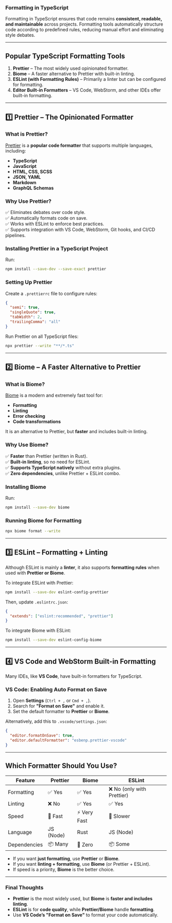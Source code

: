 ### **Formatting in TypeScript**

Formatting in TypeScript ensures that code remains **consistent, readable, and maintainable** across projects. Formatting tools automatically structure code according to predefined rules, reducing manual effort and eliminating style debates.

---

## **Popular TypeScript Formatting Tools**

1. **Prettier** – The most widely used opinionated formatter.
2. **Biome** – A faster alternative to Prettier with built-in linting.
3. **ESLint (with Formatting Rules)** – Primarily a linter but can be configured for formatting.
4. **Editor Built-in Formatters** – VS Code, WebStorm, and other IDEs offer built-in formatting.

---

## **1️⃣ Prettier – The Opinionated Formatter**

### **What is Prettier?**

[Prettier](https://prettier.io/) is a **popular code formatter** that supports multiple languages, including:

- **TypeScript**
- **JavaScript**
- **HTML, CSS, SCSS**
- **JSON, YAML**
- **Markdown**
- **GraphQL Schemas**

### **Why Use Prettier?**

✅ Eliminates debates over code style.  
✅ Automatically formats code on save.  
✅ Works with ESLint to enforce best practices.  
✅ Supports integration with VS Code, WebStorm, Git hooks, and CI/CD pipelines.

### **Installing Prettier in a TypeScript Project**

Run:

```sh
npm install --save-dev --save-exact prettier
```

### **Setting Up Prettier**

Create a `.prettierrc` file to configure rules:

```json
{
  "semi": true,
  "singleQuote": true,
  "tabWidth": 2,
  "trailingComma": "all"
}
```

Run Prettier on all TypeScript files:

```sh
npx prettier --write "**/*.ts"
```

---

## **2️⃣ Biome – A Faster Alternative to Prettier**

### **What is Biome?**

[Biome](https://biomejs.dev/) is a modern and extremely fast tool for:

- **Formatting**
- **Linting**
- **Error checking**
- **Code transformations**

It is an alternative to Prettier, but **faster** and includes built-in linting.

### **Why Use Biome?**

✅ **Faster** than Prettier (written in Rust).  
✅ **Built-in linting**, so no need for ESLint.  
✅ **Supports TypeScript natively** without extra plugins.  
✅ **Zero dependencies**, unlike Prettier + ESLint combo.

### **Installing Biome**

Run:

```sh
npm install --save-dev biome
```

### **Running Biome for Formatting**

```sh
npx biome format --write
```

---

## **3️⃣ ESLint – Formatting + Linting**

Although ESLint is mainly a **linter**, it also supports **formatting rules** when used with **Prettier or Biome**.

To integrate ESLint with Prettier:

```sh
npm install --save-dev eslint-config-prettier
```

Then, update `.eslintrc.json`:

```json
{
  "extends": ["eslint:recommended", "prettier"]
}
```

To integrate Biome with ESLint:

```sh
npm install --save-dev eslint-config-biome
```

---

## **4️⃣ VS Code and WebStorm Built-in Formatting**

Many IDEs, like **VS Code**, have built-in formatters for TypeScript.

### **VS Code: Enabling Auto Format on Save**

1. Open **Settings** (`Ctrl + ,` or `Cmd + ,`).
2. Search for **"Format on Save"** and enable it.
3. Set the default formatter to **Prettier** or **Biome**.

Alternatively, add this to `.vscode/settings.json`:

```json
{
  "editor.formatOnSave": true,
  "editor.defaultFormatter": "esbenp.prettier-vscode"
}
```

---

## **Which Formatter Should You Use?**

| **Feature**  | **Prettier** | **Biome**    | **ESLint**                 |
| ------------ | ------------ | ------------ | -------------------------- |
| Formatting   | ✅ Yes       | ✅ Yes       | ❌ No (only with Prettier) |
| Linting      | ❌ No        | ✅ Yes       | ✅ Yes                     |
| Speed        | 🚀 Fast      | ⚡ Very Fast | 🐢 Slower                  |
| Language     | JS (Node)    | Rust         | JS (Node)                  |
| Dependencies | 📦 Many      | 🚀 Zero      | 📦 Some                    |

- If you want **just formatting**, use **Prettier** or **Biome**.
- If you want **linting + formatting**, use **Biome** (or Prettier + ESLint).
- If speed is a priority, **Biome** is the better choice.

---

### **Final Thoughts**

- **Prettier** is the most widely used, but **Biome** is **faster and includes linting**.
- **ESLint** is for **code quality**, while **Prettier/Biome** handle **formatting**.
- Use **VS Code’s "Format on Save"** to format your code automatically.
